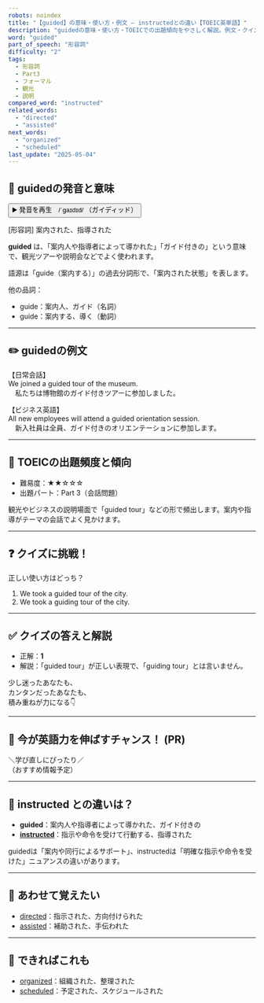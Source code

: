 ```yaml
---
robots: noindex
title: "【guided】の意味・使い方・例文 ― instructedとの違い【TOEIC英単語】"
description: "guidedの意味・使い方・TOEICでの出題傾向をやさしく解説。例文・クイズ付きでinstructedとの違いもわかりやすく学べます。"
word: "guided"
part_of_speech: "形容詞"
difficulty: "2"
tags:
  - 形容詞
  - Part3
  - フォーマル
  - 観光
  - 説明
compared_word: "instructed"
related_words:
  - "directed"
  - "assisted"
next_words:
  - "organized"
  - "scheduled"
last_update: "2025-05-04"
---
```


## 🔰 guidedの発音と意味

<button class="play-audio" onclick="playTTS('guided')">
  <span class="play-audio-main">
    ▶️ 発音を再生　/ˈɡaɪdɪd/
  </span>
  <span class="play-audio-sub">
    （ガイディッド）
  </span>
</button>

[形容詞] 案内された、指導された

**guided** は、「案内人や指導者によって導かれた」「ガイド付きの」という意味で、観光ツアーや説明会などでよく使われます。

語源は「guide（案内する）」の過去分詞形で、「案内された状態」を表します。

他の品詞：  
- guide：案内人、ガイド（名詞）
- guide：案内する、導く（動詞）

---

## ✏️ guidedの例文

【日常会話】  
We joined a guided tour of the museum.  
　私たちは博物館のガイド付きツアーに参加しました。

【ビジネス英語】  
All new employees will attend a guided orientation session.  
　新入社員は全員、ガイド付きのオリエンテーションに参加します。

---

## 🎯 TOEICの出題頻度と傾向

- 難易度：★★☆☆☆
- 出題パート：Part 3（会話問題）

観光やビジネスの説明場面で「guided tour」などの形で頻出します。案内や指導がテーマの会話でよく見かけます。

---

## ❓ クイズに挑戦！

正しい使い方はどっち？

1. We took a guided tour of the city.  
2. We took a guiding tour of the city.

---

## ✅ クイズの答えと解説

- 正解：**1**
- 解説：「guided tour」が正しい表現で、「guiding tour」とは言いません。

少し迷ったあなたも、  
カンタンだったあなたも、  
積み重ねが力になる👇️

---

## 🚀 今が英語力を伸ばすチャンス！ (PR)

<div class="info-center">
＼学び直しにぴったり／<br>  
（おすすめ情報予定）
</div>

---

## 🤔  instructed との違いは？

- **guided**：案内人や指導者によって導かれた、ガイド付きの
- **[instructed](/instructed)**：指示や命令を受けて行動する、指導された

guidedは「案内や同行によるサポート」、instructedは「明確な指示や命令を受けた」ニュアンスの違いがあります。

---

## 🧩 あわせて覚えたい

- [directed](/directed)：指示された、方向付けられた
- [assisted](/assisted)：補助された、手伝われた

---

## 📖 できればこれも

- [organized](/organized)：組織された、整理された
- [scheduled](/scheduled)：予定された、スケジュールされた

<!-- cvid: aid47_bid41 -->
